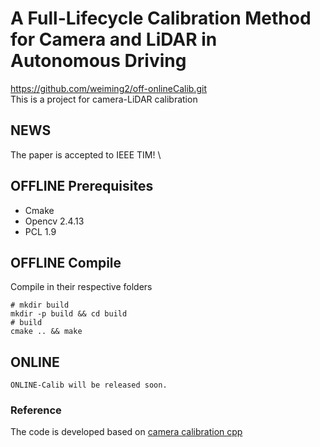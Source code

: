 # A Full-Lifecycle Calibration Method for Camera and LiDAR in Autonomous Driving
https://github.com/weiming2/off-onlineCalib.git \
This is a project for  camera-LiDAR calibration

## NEWS 
The paper is accepted to IEEE TIM! \



## OFFLINE Prerequisites
 - Cmake
 - Opencv 2.4.13
 - PCL 1.9

## OFFLINE Compile
Compile in their respective folders

```shell
# mkdir build
mkdir -p build && cd build
# build
cmake .. && make
```


## ONLINE 
    ONLINE-Calib will be released soon.








### Reference
The code is developed based on [camera calibration cpp](https://github.com/enazoe/camera_calibration_cpp)
